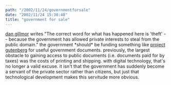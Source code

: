 ```yaml
---
path: "/2002/11/24/governmentforsale" 
date: "2002/11/24 15:30:48" 
title: "government for sale" 
---
```

<p><a href="http://www.siliconvalley.com/mld/siliconvalley/business/columnists/dan_gillmor/ejournal/4576523.htm">dan gillmor</a> writes "The correct word for what has happened here is 'theft' -- because the government has allowed private interests to steal from the public domain." the government *should* be funding something like <a href="http://www.gutenberg.net/">project gutenberg</a> for useful government documents. previously, the largest obstacle to gaining access to public documents (i.e. documents paid for by taxes) was the costs of printing and shipping. with digital technology, that's no longer a valid excuse. it isn't that the government has suddenly become a servant of the private sector rather than citizens, but just that technological development makes this servitude more obvious.</p>